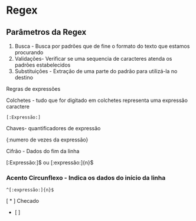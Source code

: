 # Regex

## Parâmetros da Regex

1. Busca - Busca por padrões que de fine o formato do texto que estamos procurando
2. Validações- Verificar se uma sequencia de caracteres atenda os padrões estabelecidos
3. Substituições - Extração de uma parte do padrão para utilizá-la no destino

Regras de expressões

Colchetes - tudo que for digitado em colchetes  representa uma expressão caractere

```
[:Expressão:]
```

Chaves- quantificadores de expressão

{:numero de vezes da expressão}

Cifrão - Dados do fim da linha

[:Expressão:]$ ou [:expressão:]{n}$

### Acento Circunflexo -  Indica os dados do início da linha

```
^[:expressão:]{n}$
```

[ * ] Checado
- [ ] 